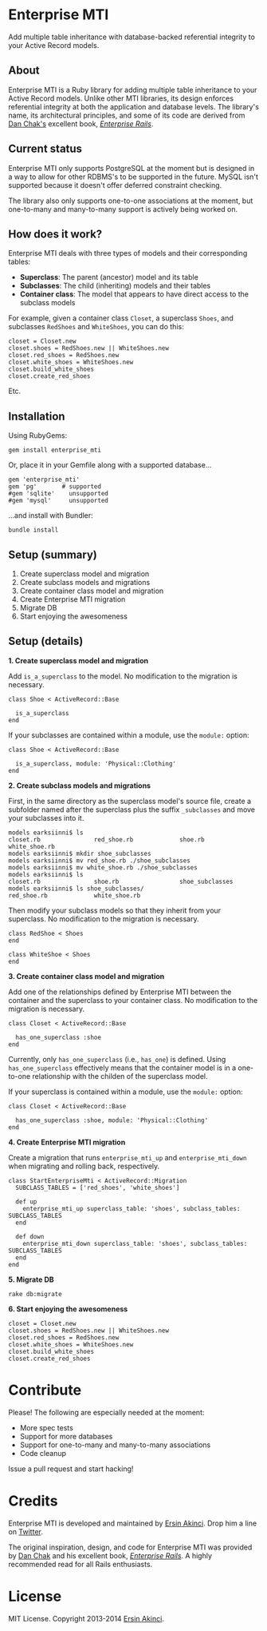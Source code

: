 Enterprise MTI
==============

Add multiple table inheritance with database-backed referential integrity to your Active Record models.

About
-----

Enterprise MTI is a Ruby library for adding multiple table inheritance to your Active Record models.  Unlike other MTI libraries, its design enforces referential integrity at both the application and database levels.  The library's name, its architectural principles, and some of its code are derived from [Dan Chak's](http://dan.chak.org) excellent book, [*Enterprise Rails*](http://www.amazon.com/Enterprise-Rails-Dan-Chak/dp/0596515200).

Current status
--------------

Enterprise MTI only supports PostgreSQL at the moment but is designed in a way to allow for other RDBMS's to be supported in the future.  MySQL isn't supported because it doesn't offer deferred constraint checking.

The library also only supports one-to-one associations at the moment, but one-to-many and many-to-many support is actively being worked on.

How does it work?
-----------------

Enterprise MTI deals with three types of models and their corresponding tables:

* **Superclass**: The parent (ancestor) model and its table
* **Subclasses**: The child (inheriting) models and their tables
* **Container class**: The model that appears to have direct access to the subclass models

For example, given a container class `Closet`, a superclass `Shoes`, and subclasses `RedShoes` and `WhiteShoes`, you can do this:

    closet = Closet.new
    closet.shoes = RedShoes.new || WhiteShoes.new
    closet.red_shoes = RedShoes.new
    closet.white_shoes = WhiteShoes.new
    closet.build_white_shoes
    closet.create_red_shoes

Etc.

Installation
------------

Using RubyGems:

    gem install enterprise_mti
    
Or, place it in your Gemfile along with a supported database...

    gem 'enterprise_mti'
    gem 'pg'       # supported
    #gem 'sqlite'    unsupported
    #gem 'mysql'     unsupported
    
...and install with Bundler:

    bundle install

Setup (summary)
---------------

1. Create superclass model and migration
2. Create subclass models and migrations
3. Create container class model and migration
4. Create Enterprise MTI migration
5. Migrate DB
6. Start enjoying the awesomeness

Setup (details)
---------------

**1. Create superclass model and migration**

Add `is_a_superclass` to the model.  No modification to the migration is necessary.

    class Shoe < ActiveRecord::Base
    
      is_a_superclass
    end

If your subclasses are contained within a module, use the `module:` option:

    class Shoe < ActiveRecord::Base

      is_a_superclass, module: 'Physical::Clothing'
    end

**2. Create subclass models and migrations**

First, in the same directory as the superclass model's source file, create a subfolder named after the superclass plus the suffix `_subclasses` and move your subclasses into it.

    models earksiinni$ ls
    closet.rb               red_shoe.rb             shoe.rb                 white_shoe.rb
    models earksiinni$ mkdir shoe_subclasses
    models earksiinni$ mv red_shoe.rb ./shoe_subclasses
    models earksiinni$ mv white_shoe.rb ./shoe_subclasses
    models earksiinni$ ls
    closet.rb               shoe.rb                 shoe_subclasses
    models earksiinni$ ls shoe_subclasses/
    red_shoe.rb             white_shoe.rb

Then modify your subclass models so that they inherit from your superclass.  No modification to the migration is necessary.

    class RedShoe < Shoes
    end
    
    class WhiteShoe < Shoes
    end

**3. Create container class model and migration**

Add one of the relationships defined by Enterprise MTI between the container and the superclass to your container class.  No modification to the migration is necessary.

    class Closet < ActiveRecord::Base
    
      has_one_superclass :shoe
    end

Currently, only `has_one_superclass` (i.e., `has_one`) is defined.  Using `has_one_superclass` effectively means that the container model is in a one-to-one relationship with the childen of the superclass model.

If your superclass is contained within a module, use the `module:` option:

    class Closet < ActiveRecord::Base
    
      has_one_superclass :shoe, module: 'Physical::Clothing'
    end

**4. Create Enterprise MTI migration**

Create a migration that runs `enterprise_mti_up` and `enterprise_mti_down` when migrating and rolling back, respectively.

    class StartEnterpriseMti < ActiveRecord::Migration
      SUBCLASS_TABLES = ['red_shoes', 'white_shoes']
    
      def up
        enterprise_mti_up superclass_table: 'shoes', subclass_tables: SUBCLASS_TABLES
      end
  
      def down
        enterprise_mti_down superclass_table: 'shoes', subclass_tables: SUBCLASS_TABLES
      end
    end

**5. Migrate DB**
 
    rake db:migrate

**6. Start enjoying the awesomeness**
 
    closet = Closet.new
    closet.shoes = RedShoes.new || WhiteShoes.new
    closet.red_shoes = RedShoes.new
    closet.white_shoes = WhiteShoes.new
    closet.build_white_shoes
    closet.create_red_shoes
    
Contribute
==========

Please!  The following are especially needed at the moment:

* More spec tests
* Support for more databases
* Support for one-to-many and many-to-many associations
* Code cleanup

Issue a pull request and start hacking!

Credits
=======

Enterprise MTI is developed and maintained by [Ersin Akinci](http://www.ersinakinci.com).  Drop him a line on [Twitter](https://twitter.com/earksiinni).

The original inspiration, design, and code for Enterprise MTI was provided by [Dan Chak](http://dan.chak.org) and his excellent book, [*Enterprise Rails*](http://www.amazon.com/Enterprise-Rails-Dan-Chak/dp/0596515200).  A highly recommended read for all Rails enthusiasts.

License
=======

MIT License.  Copyright 2013-2014 [Ersin Akinci](http://www.ersinakinci.com).
